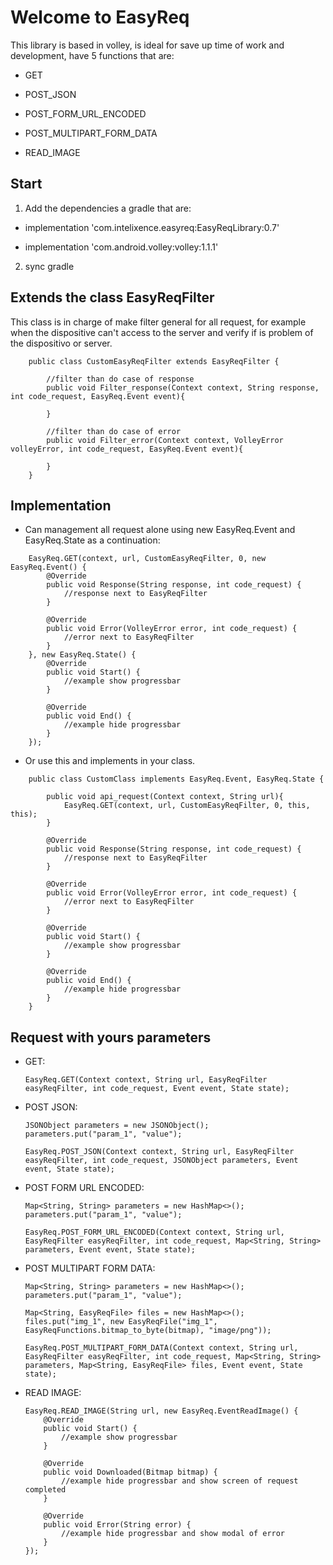 # Welcome to EasyReq 

This library is based in volley, is ideal for save up time of work and development, have 5 functions that are:

* GET

* POST_JSON

* POST_FORM_URL_ENCODED

* POST_MULTIPART_FORM_DATA

* READ_IMAGE


## Start

1. Add the dependencies a gradle that are:

* implementation 'com.intelixence.easyreq:EasyReqLibrary:0.7'

* implementation 'com.android.volley:volley:1.1.1'

2. sync gradle

## Extends the class EasyReqFilter

This class is in charge of make filter general for all request, for example when the dispositive can't access to the server and verify if is problem of the dispositivo or server.

```
    public class CustomEasyReqFilter extends EasyReqFilter {
    
        //filter than do case of response
        public void Filter_response(Context context, String response, int code_request, EasyReq.Event event){

        }

        //filter than do case of error
        public void Filter_error(Context context, VolleyError volleyError, int code_request, EasyReq.Event event){

        }
    }
```

## Implementation
* Can management all request alone using new EasyReq.Event and EasyReq.State as a continuation:
    
```
    EasyReq.GET(context, url, CustomEasyReqFilter, 0, new EasyReq.Event() {
        @Override
        public void Response(String response, int code_request) {
            //response next to EasyReqFilter
        }

        @Override
        public void Error(VolleyError error, int code_request) {
            //error next to EasyReqFilter
        }
    }, new EasyReq.State() {
        @Override
        public void Start() {
            //example show progressbar
        }

        @Override
        public void End() {
            //example hide progressbar
        }
    });
```
    
* Or use this and implements in your class.
    
```
    public class CustomClass implements EasyReq.Event, EasyReq.State {
    
        public void api_request(Context context, String url){
            EasyReq.GET(context, url, CustomEasyReqFilter, 0, this, this);
        }
        
        @Override
        public void Response(String response, int code_request) {
            //response next to EasyReqFilter
        }

        @Override
        public void Error(VolleyError error, int code_request) {
            //error next to EasyReqFilter
        }
        
        @Override
        public void Start() {
            //example show progressbar
        }

        @Override
        public void End() {
            //example hide progressbar
        }
    }
```
    
## Request with yours parameters

* GET:
    
    ```
    EasyReq.GET(Context context, String url, EasyReqFilter easyReqFilter, int code_request, Event event, State state);
    ```
    
* POST JSON:
    
    ```
    JSONObject parameters = new JSONObject();
    parameters.put("param_1", "value");
    
    EasyReq.POST_JSON(Context context, String url, EasyReqFilter easyReqFilter, int code_request, JSONObject parameters, Event event, State state);
    ```
    
* POST FORM URL ENCODED:
    
    ```
    Map<String, String> parameters = new HashMap<>();
    parameters.put("param_1", "value");
    
    EasyReq.POST_FORM_URL_ENCODED(Context context, String url, EasyReqFilter easyReqFilter, int code_request, Map<String, String> parameters, Event event, State state);
    ```
    
* POST MULTIPART FORM DATA:
    
    ```
    Map<String, String> parameters = new HashMap<>();
    parameters.put("param_1", "value");
    
    Map<String, EasyReqFile> files = new HashMap<>();
    files.put("img_1", new EasyReqFile("img_1", EasyReqFunctions.bitmap_to_byte(bitmap), "image/png"));
    
    EasyReq.POST_MULTIPART_FORM_DATA(Context context, String url, EasyReqFilter easyReqFilter, int code_request, Map<String, String> parameters, Map<String, EasyReqFile> files, Event event, State state);
    ```
    
* READ IMAGE:
    
    ```
    EasyReq.READ_IMAGE(String url, new EasyReq.EventReadImage() {
        @Override
        public void Start() {
            //example show progressbar
        }

        @Override
        public void Downloaded(Bitmap bitmap) {
            //example hide progressbar and show screen of request completed
        }

        @Override
        public void Error(String error) {
            //example hide progressbar and show modal of error
        }
    });
    ```
